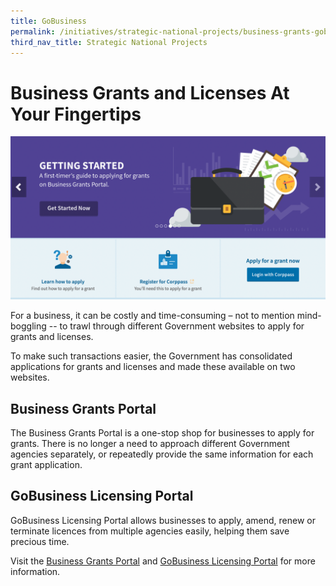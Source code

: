 ```yaml
---
title: GoBusiness
permalink: /initiatives/strategic-national-projects/business-grants-gobusiness-licensing
third_nav_title: Strategic National Projects
---
```


# Business Grants and Licenses At Your Fingertips
![business grants portal](/images/initiatives/business-grants-gobusiness.png)
  
For a business, it can be costly and time-consuming – not to mention mind-boggling -- to trawl through different Government websites to apply for grants and licenses.

To make such transactions easier, the Government has consolidated applications for grants and licenses and made these available on two websites.

## Business Grants Portal

The Business Grants Portal is a one-stop shop for businesses to apply for grants. There is no longer a need to approach different Government agencies separately, or repeatedly provide the same information for each grant application.

## GoBusiness Licensing Portal

GoBusiness Licensing Portal allows businesses to apply, amend, renew or terminate licences from multiple agencies easily, helping them save precious time.

Visit the <a href="https://www.businessgrants.gov.sg/" target="_blank">Business Grants Portal</a> and <a href="http://www.gobusiness.gov.sg/licenses" target="_blank">GoBusiness Licensing Portal</a> for more information.